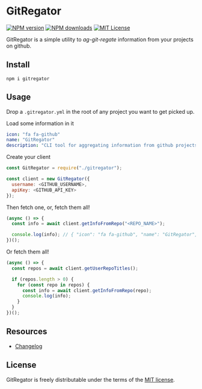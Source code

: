 # GitRegator

[![NPM version][npm-version-image]][npm-url]
[![NPM downloads][npm-downloads-image]][npm-downloads-url]
[![MIT License][license-image]][license-url]

GitRegator is a simple utility to _ag-git-regate_ information from your projects on github.

## Install

`npm i gitregator`

## Usage

Drop a `.gitregator.yml` in the root of any project you want to get picked up.

Load some information in it

```yaml
icon: "fa fa-github"
name: "GitRegator"
description: "CLI tool for aggregating information from github projects."
```

Create your client
```javascript
const GitRegator = require("./gitregator");

const client = new GitRegator({
  username: <GITHUB_USERNAME>,
  apiKey: <GITHUB_API_KEY>
});
```

Then fetch one, or, fetch them all!
```javascript
(async () => {
  const info = await client.getInfoFromRepo("<REPO_NAME>");

  console.log(info); // { "icon": "fa fa-github", "name": "GitRegator", "description": "CLI tool ..."
})();
```

Or fetch them all!
```javascript
(async () => {
  const repos = await client.getUserRepoTitles();

  if (repos.length > 0) {
    for (const repo in repos) {
      const info = await client.getInfoFromRepo(repo);
      console.log(info);
    }
  }
})();
```

## Resources

- [Changelog](CHANGELOG.md)

## License

GitRegator is freely distributable under the terms of the [MIT license][license-url].

[license-image]: https://img.shields.io/badge/license-MIT-blue.svg?style=flat
[license-url]: LICENSE

[npm-url]: https://npmjs.org/package/gitregator
[npm-version-image]: https://img.shields.io/npm/v/gitregator.svg?style=flat

[npm-downloads-image]: https://img.shields.io/npm/dm/gitregator.svg?style=flat
[npm-downloads-url]: https://npmcharts.com/compare/gitregator?minimal=true